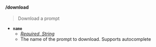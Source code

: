 #### /download
> Download a prompt
- **`name`**
  - *[Required, String](../reference/Slash%20Commands####String)*
  - The name of the prompt to download. Supports autocomplete